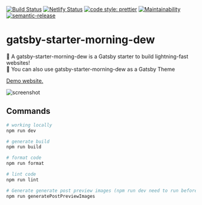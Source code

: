 [![Build Status](https://travis-ci.org/maxpou/gatsby-starter-morning-dew.svg?branch=master)](https://travis-ci.org/maxpou/gatsby-starter-morning-dew) [![Netlify Status](https://api.netlify.com/api/v1/badges/d68027bd-19b5-44fd-a2a3-d1f05fc8201e/deploy-status)](https://app.netlify.com/sites/gatsby-starter-morning-dew/deploys) [![code style: prettier](https://img.shields.io/badge/code_style-prettier-ff69b4.svg?style=flat-square)](https://github.com/prettier/prettier) [![Maintainability](https://api.codeclimate.com/v1/badges/e09f1ac1a5cdb2987a6f/maintainability)](https://codeclimate.com/github/maxpou/gatsby-starter-morning-dew/maintainability) [![semantic-release](https://img.shields.io/badge/%20%20%F0%9F%93%A6%F0%9F%9A%80-semantic--release-e10079.svg)](https://github.com/semantic-release/semantic-release)


# gatsby-starter-morning-dew

:rocket: A gatsby-starter-morning-dew is a Gatsby starter to build lightning-fast websites!  
:dizzy: You can also use gatsby-starter-morning-dew as a Gatsby Theme

[Demo website.](https://maxpou.github.io/gatsby-starter-morning-dew/)

![screenshot](https://i.imgur.com/nPthSQy.png)

## Commands

```sh
# working locally
npm run dev

# generate build
npm run build

# format code
npm run format

# lint code
npm run lint

# Generate generate post preview images (npm run dev need to run before)
npm run generatePostPreviewImages
```